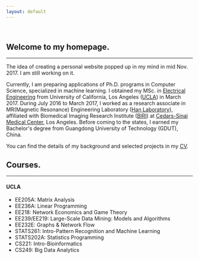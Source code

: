 ```yaml
---
layout: default
---
```


&nbsp;

## [](#header-2)Welcome to my homepage.

* * *

The idea of creating a personal website popped up in my mind in mid Nov. 2017. I am still working on it.

Currently, I am preparing applications of Ph.D. programs in Computer Science, specialized in machine learning. I obtained my MSc. in [Electrical Engineering](http://www.ee.ucla.edu) from University of California, Los Angeles ([UCLA](http://www.ucla.edu)) in March 2017. During July 2016 to March 2017, I worked as a research associate in MR(Magnetic Resonance) Engineering Laboratory ([Han Laboratory](https://www.cedars-sinai.edu/Research/Research-Labs/Han-Lab/)), affiliated with Biomedical Imaging Research Institute ([BIRI](https://www.cedars-sinai.edu/Research/Departments-and-Institutes/Biomedical-Imaging-Research-Institute/)) at [Cedars-Sinai Medical Center](https://www.cedars-sinai.org), Los Angeles. Before coming to the states, I earned my Bachelor's degree from Guangdong University of Technology (GDUT), China. 

You can find the details of my background and selected projects in my [CV](https://drive.google.com/file/d/1Q4Yq-M9fUDralIMmXnZe56IkdZqHXsoD/view?usp=sharing).

## [](#header-2)Courses.

* * *

#### [](#header-4)UCLA
* EE205A: Matrix Analysis
* EE236A: Linear Programming
* EE218: Network Economics and Game Theory
* EE239/EE219: Large-Scale Data Mining: Models and Algorithms
* EE232E: Graphs & Network Flow
* STATS261: Intro-Pattern Recognition and Machine Learning
* STATS202A: Statistics Programming
* CS221: Intro-Bioinformatics
* CS249: Big Data Analytics